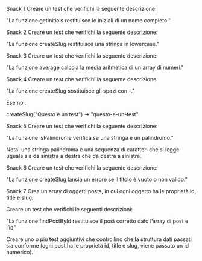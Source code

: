 Snack 1
Creare un test che verifichi la seguente descrizione:

"La funzione getInitials restituisce le iniziali di un nome completo."

Snack 2
Creare un test che verifichi la seguente descrizione:

"La funzione createSlug restituisce una stringa in lowercase."

Snack 3
Creare un test che verifichi la seguente descrizione:

"La funzione average calcola la media aritmetica di un array di numeri."

Snack 4
Creare un test che verifichi la seguente descrizione:

"La funzione createSlug sostituisce gli spazi con -."

Esempi:

createSlug("Questo è un test") → "questo-e-un-test"


Snack 5
Creare un test che verifichi la seguente descrizione:

"La funzione isPalindrome verifica se una stringa è un palindromo."

Nota: una stringa palindroma è una sequenza di caratteri che si legge uguale sia da sinistra a destra che da destra a sinistra.

Snack 6
Creare un test che verifichi la seguente descrizione:

"La funzione createSlug lancia un errore se il titolo è vuoto o non valido."

Snack 7
Crea un array di oggetti posts, in cui ogni oggetto ha le proprietà id, title e slug.

Creare un test che verifichi le seguenti descrizioni:

"La funzione findPostById restituisce il post corretto dato l’array di post e l’id"

Creare uno o più test aggiuntivi che controllino che la struttura dati passati sia conforme (ogni post ha le proprietà id, title e slug, viene passato un id numerico).